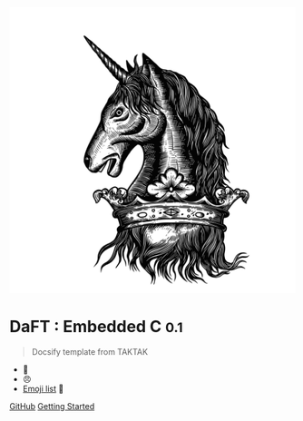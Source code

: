![logo](_media/crest_black.svg)

#  DaFT : Embedded C <small>0.1</small>

>  Docsify template from TAKTAK

- :shit:
- :angry:
- [Emoji list](https://gist.github.com/rxaviers/7360908) :eyes:

[GitHub](https://github.com/DiagnosticsMonkey)
[Getting Started](/README)
